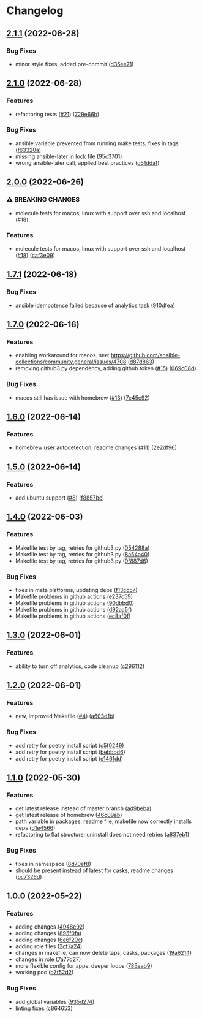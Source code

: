 # Changelog

## [2.1.1](https://github.com/wayofdev/ansible-role-homebrew/compare/v2.1.0...v2.1.1) (2022-06-28)


### Bug Fixes

* minor style fixes, added pre-commit ([d35ee71](https://github.com/wayofdev/ansible-role-homebrew/commit/d35ee712a24808bd20f32969a2f50039a9b898c8))

## [2.1.0](https://github.com/wayofdev/ansible-role-homebrew/compare/v2.0.0...v2.1.0) (2022-06-28)


### Features

* refactoring tests ([#21](https://github.com/wayofdev/ansible-role-homebrew/issues/21)) ([729e66b](https://github.com/wayofdev/ansible-role-homebrew/commit/729e66b4444488fc4354b0a398713f8aed4daeca))


### Bug Fixes

* ansible variable prevented from running make tests, fixes in tags ([f63320a](https://github.com/wayofdev/ansible-role-homebrew/commit/f63320a33bff69512c9b119a0669181825c6ffc1))
* missing ansible-later in lock file ([95c3701](https://github.com/wayofdev/ansible-role-homebrew/commit/95c370190d9d26ac16f1f4c42cff4e9025c4a5d5))
* wrong ansible-later call, applied best practices ([d51ddaf](https://github.com/wayofdev/ansible-role-homebrew/commit/d51ddafd12b65c3c2cbcb3d16c5ec5ed87b76b05))

## [2.0.0](https://github.com/wayofdev/ansible-role-homebrew/compare/v1.7.1...v2.0.0) (2022-06-26)


### ⚠ BREAKING CHANGES

* molecule tests for macos, linux with support over ssh and localhost (#18)

### Features

* molecule tests for macos, linux with support over ssh and localhost ([#18](https://github.com/wayofdev/ansible-role-homebrew/issues/18)) ([caf3e09](https://github.com/wayofdev/ansible-role-homebrew/commit/caf3e0993e4c957a380a6ede1b128f53bfe46308))

## [1.7.1](https://github.com/wayofdev/ansible-role-homebrew/compare/v1.7.0...v1.7.1) (2022-06-18)


### Bug Fixes

* ansible idempotence failed because of analytics task ([910dfea](https://github.com/wayofdev/ansible-role-homebrew/commit/910dfea40e6065c248705ea16b0454e84eb1ea92))

## [1.7.0](https://github.com/wayofdev/ansible-role-homebrew/compare/v1.6.0...v1.7.0) (2022-06-16)


### Features

* enabling workaround for macos. see: https://github.com/ansible-collections/community.general/issues/4708 ([d87d863](https://github.com/wayofdev/ansible-role-homebrew/commit/d87d863fdb6b72867e58b98dcabfcecb51e52abe))
* removing github3.py dependency, adding github token ([#15](https://github.com/wayofdev/ansible-role-homebrew/issues/15)) ([069c08d](https://github.com/wayofdev/ansible-role-homebrew/commit/069c08d3a0a0ee235c4b28eb9998610b6baa2aeb))


### Bug Fixes

* macos still has issue with homebrew ([#13](https://github.com/wayofdev/ansible-role-homebrew/issues/13)) ([7c45c92](https://github.com/wayofdev/ansible-role-homebrew/commit/7c45c922d571a5973f46f3419dfda51dd0e5f6d0))

## [1.6.0](https://github.com/wayofdev/ansible-role-homebrew/compare/v1.5.0...v1.6.0) (2022-06-14)


### Features

* homebrew user autodetection, readme changes ([#11](https://github.com/wayofdev/ansible-role-homebrew/issues/11)) ([2e2df96](https://github.com/wayofdev/ansible-role-homebrew/commit/2e2df9645621424d120294f4da9220ec10e1b369))

## [1.5.0](https://github.com/wayofdev/ansible-role-homebrew/compare/v1.4.0...v1.5.0) (2022-06-14)


### Features

* add ubuntu support ([#8](https://github.com/wayofdev/ansible-role-homebrew/issues/8)) ([f8857bc](https://github.com/wayofdev/ansible-role-homebrew/commit/f8857bcb8781b662f2dfa90e0ebb13d0199770bf))

## [1.4.0](https://github.com/wayofdev/ansible-role-homebrew/compare/v1.3.0...v1.4.0) (2022-06-03)


### Features

* Makefile test by tag, retries for github3.py ([054288a](https://github.com/wayofdev/ansible-role-homebrew/commit/054288aaecb7a047a4f186c50bc5989404dd22c7))
* Makefile test by tag, retries for github3.py ([8a54a40](https://github.com/wayofdev/ansible-role-homebrew/commit/8a54a40f0e053ead7c4b40fb8c2957e5b613f923))
* Makefile test by tag, retries for github3.py ([9f887d6](https://github.com/wayofdev/ansible-role-homebrew/commit/9f887d64bba668b5f2c61b79cd142ed6ba3672ff))


### Bug Fixes

* fixes in meta platforms, updating deps ([f13cc57](https://github.com/wayofdev/ansible-role-homebrew/commit/f13cc57b78c8dce97b03385ac1e033752dcc6a40))
* Makefile problems in github actions ([e237c59](https://github.com/wayofdev/ansible-role-homebrew/commit/e237c596968de704bf39dcf0a7b767f92629c574))
* Makefile problems in github actions ([90dbbd0](https://github.com/wayofdev/ansible-role-homebrew/commit/90dbbd0c6e1c47ac96f04186d18b39e1c3cc21fe))
* Makefile problems in github actions ([d92aa5f](https://github.com/wayofdev/ansible-role-homebrew/commit/d92aa5f5b0a25a2d2a0102d6609b835a35f089a9))
* Makefile problems in github actions ([ec8af0f](https://github.com/wayofdev/ansible-role-homebrew/commit/ec8af0fda011672858fd55151bdde8b59fac0ec7))

## [1.3.0](https://github.com/wayofdev/ansible-role-homebrew/compare/v1.2.0...v1.3.0) (2022-06-01)


### Features

* ability to turn off analytics, code cleanup ([c296112](https://github.com/wayofdev/ansible-role-homebrew/commit/c296112461c028274f4bc8bbe96235ab03756d59))

## [1.2.0](https://github.com/wayofdev/ansible-role-homebrew/compare/v1.1.0...v1.2.0) (2022-06-01)


### Features

* new, improved Makefile ([#4](https://github.com/wayofdev/ansible-role-homebrew/issues/4)) ([a603d1b](https://github.com/wayofdev/ansible-role-homebrew/commit/a603d1baafb659faf81f6f674349f6e1aba3e5f9))


### Bug Fixes

* add retry for poetry install script ([c5f0249](https://github.com/wayofdev/ansible-role-homebrew/commit/c5f0249646b14cc1d4fe33ded4213c8babf0b8af))
* add retry for poetry install script ([bebbbd6](https://github.com/wayofdev/ansible-role-homebrew/commit/bebbbd6aa19ddf42570e4accea2941956f77a314))
* add retry for poetry install script ([e1461dd](https://github.com/wayofdev/ansible-role-homebrew/commit/e1461dd49d91f86f87992911b2f99e0fa22d472c))

## [1.1.0](https://github.com/wayofdev/ansible-role-homebrew/compare/v1.0.0...v1.1.0) (2022-05-30)


### Features

* get latest release instead of master branch ([ad9beba](https://github.com/wayofdev/ansible-role-homebrew/commit/ad9bebad1f5c497642dab8efa138769a3b03001e))
* get latest release of homebrew ([46c09ab](https://github.com/wayofdev/ansible-role-homebrew/commit/46c09abf3e6ff71512ade14972e3770ba05e067d))
* path variable in packages, readme file, makefile now correctly installs deps ([d1e4566](https://github.com/wayofdev/ansible-role-homebrew/commit/d1e45660a4d2493730829efa725fc9343456e858))
* refactoring to flat structure; uninstall does not need retries ([a837eb1](https://github.com/wayofdev/ansible-role-homebrew/commit/a837eb1969f53273c5b31833733175f011cccee4))


### Bug Fixes

* fixes in namespace ([8d70ef8](https://github.com/wayofdev/ansible-role-homebrew/commit/8d70ef848c67af0f8e75064e20a015ab240eb9ac))
* should be present instead of latest for casks, readme changes ([bc7326d](https://github.com/wayofdev/ansible-role-homebrew/commit/bc7326dc0418e7b2928220de7336b2925e545ef5))

## 1.0.0 (2022-05-22)


### Features

* adding changes ([4948e92](https://github.com/wayofdev/ansible-role-homebrew/commit/4948e921f0ba2bac64e10b400764f7fd7dc9c548))
* adding changes ([895f0fa](https://github.com/wayofdev/ansible-role-homebrew/commit/895f0fa00ba863da2e3b227536144d4e49e71a6b))
* adding changes ([6e6f20c](https://github.com/wayofdev/ansible-role-homebrew/commit/6e6f20cb4a4af1af99c88af4507fd4bbdfdb5672))
* adding role files ([2cf7a24](https://github.com/wayofdev/ansible-role-homebrew/commit/2cf7a247e93bafc49d91a03a8cd609d9c0a70194))
* changes in makefile, can now delete taps, casks, packages ([19a6214](https://github.com/wayofdev/ansible-role-homebrew/commit/19a6214f21ce0e2777ac36b74e509d9c44be08d0))
* changes in role ([7a77d27](https://github.com/wayofdev/ansible-role-homebrew/commit/7a77d2706a3a4da150ccf2dadc44a605891afd5e))
* more flexible config for apps. deeper loops ([785eab9](https://github.com/wayofdev/ansible-role-homebrew/commit/785eab91e43530c6d135b2d56289425af9ad28dd))
* working poc ([b7f52d2](https://github.com/wayofdev/ansible-role-homebrew/commit/b7f52d2820118884cb38467f9a399aee80b73dbd))


### Bug Fixes

* add global variables ([935d274](https://github.com/wayofdev/ansible-role-homebrew/commit/935d274c289eff5734d16bcc79807d9b54a5cddf))
* linting fixes ([c864653](https://github.com/wayofdev/ansible-role-homebrew/commit/c8646538a51dde2bed708f2b35aef6c6d8e15be7))
